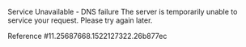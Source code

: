 Service Unavailable - DNS failure The server is temporarily unable to service your request. Please try again later.

Reference #11.25687668.1522127322.26b877ec
